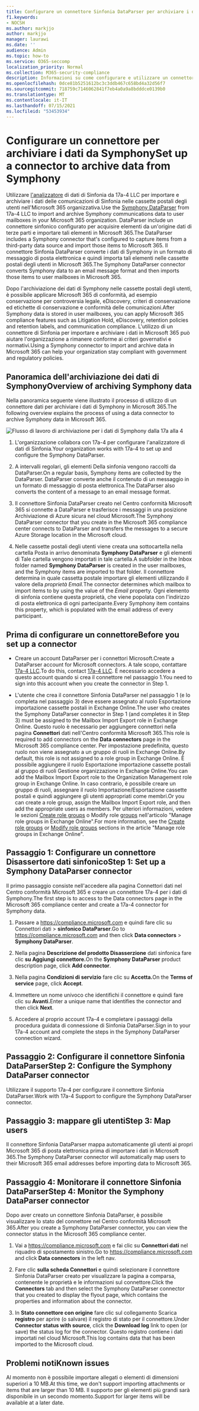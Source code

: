 ```yaml
---
title: Configurare un connettore Sinfonia DataParser per archiviare i dati in Microsoft 365
f1.keywords:
- NOCSH
ms.author: markjjo
author: markjjo
manager: laurawi
ms.date: ''
audience: Admin
ms.topic: how-to
ms.service: O365-seccomp
localization_priority: Normal
ms.collection: M365-security-compliance
description: Informazioni su come configurare e utilizzare un connettore Disa 17a-4 Per importare e archiviare i dati di Symphony in Microsoft 365.
ms.openlocfilehash: 0dce81b5251612bc3c3ddb467c658bd4a32d56f7
ms.sourcegitcommit: 718759c7146062841f7eb4a0a9a8bdddce0139b0
ms.translationtype: MT
ms.contentlocale: it-IT
ms.lasthandoff: 07/15/2021
ms.locfileid: "53453934"
---
```

# <a name="set-up-a-connector-to-archive-data-from-symphony"></a><span data-ttu-id="f8cfc-103">Configurare un connettore per archiviare i dati da Symphony</span><span class="sxs-lookup"><span data-stu-id="f8cfc-103">Set up a connector to archive data from Symphony</span></span>

<span data-ttu-id="f8cfc-104">Utilizzare [l'analizzatore](https://www.17a-4.com/Symphony-dataparser/) di dati di Sinfonia da 17a-4 LLC per importare e archiviare i dati delle comunicazioni di Sinfonia nelle cassette postali degli utenti nell'Microsoft 365 organizzativa.</span><span class="sxs-lookup"><span data-stu-id="f8cfc-104">Use the [Symphony DataParser](https://www.17a-4.com/Symphony-dataparser/) from 17a-4 LLC to import and archive Symphony communications data to user mailboxes in your Microsoft 365 organization.</span></span> <span data-ttu-id="f8cfc-105">DataParser include un connettore sinfonico configurato per acquisire elementi da un'origine dati di terze parti e importare tali elementi in Microsoft 365.</span><span class="sxs-lookup"><span data-stu-id="f8cfc-105">The DataParser includes a Symphony connector that's configured to capture items from a third-party data source and import those items to Microsoft 365.</span></span> <span data-ttu-id="f8cfc-106">Il connettore Sinfonia DataParser converte i dati di Symphony in un formato di messaggio di posta elettronica e quindi importa tali elementi nelle cassette postali degli utenti in Microsoft 365.</span><span class="sxs-lookup"><span data-stu-id="f8cfc-106">The Symphony DataParser connector converts Symphony data to an email message format and then imports those items to user mailboxes in Microsoft 365.</span></span>

<span data-ttu-id="f8cfc-107">Dopo l'archiviazione dei dati di Symphony nelle cassette postali degli utenti, è possibile applicare Microsoft 365 di conformità, ad esempio conservazione per controversia legale, eDiscovery, criteri di conservazione ed etichette di conservazione e conformità delle comunicazioni.</span><span class="sxs-lookup"><span data-stu-id="f8cfc-107">After Symphony data is stored in user mailboxes, you can apply Microsoft 365 compliance features such as Litigation Hold, eDiscovery, retention policies and retention labels, and communication compliance.</span></span> <span data-ttu-id="f8cfc-108">L'utilizzo di un connettore di Sinfonia per importare e archiviare i dati in Microsoft 365 può aiutare l'organizzazione a rimanere conforme ai criteri governativi e normativi.</span><span class="sxs-lookup"><span data-stu-id="f8cfc-108">Using a Symphony connector to import and archive data in Microsoft 365 can help your organization stay compliant with government and regulatory policies.</span></span>

## <a name="overview-of-archiving-symphony-data"></a><span data-ttu-id="f8cfc-109">Panoramica dell'archiviazione dei dati di Symphony</span><span class="sxs-lookup"><span data-stu-id="f8cfc-109">Overview of archiving Symphony data</span></span>

<span data-ttu-id="f8cfc-110">Nella panoramica seguente viene illustrato il processo di utilizzo di un connettore dati per archiviare i dati di Symphony in Microsoft 365.</span><span class="sxs-lookup"><span data-stu-id="f8cfc-110">The following overview explains the process of using a data connector to archive Symphony data in Microsoft 365.</span></span>

![Flusso di lavoro di archiviazione per i dati di Symphony dalla 17a alla 4](../media/SymphonyDataParserConnectorWorkflow.png)

1. <span data-ttu-id="f8cfc-112">L'organizzazione collabora con 17a-4 per configurare l'analizzatore di dati di Sinfonia.</span><span class="sxs-lookup"><span data-stu-id="f8cfc-112">Your organization works with 17a-4 to set up and configure the Symphony DataParser.</span></span>

2. <span data-ttu-id="f8cfc-113">A intervalli regolari, gli elementi Della sinfonia vengono raccolti da DataParser.</span><span class="sxs-lookup"><span data-stu-id="f8cfc-113">On a regular basis, Symphony items are collected by the DataParser.</span></span> <span data-ttu-id="f8cfc-114">DataParser converte anche il contenuto di un messaggio in un formato di messaggio di posta elettronica.</span><span class="sxs-lookup"><span data-stu-id="f8cfc-114">The DataParser also converts the content of a message to an email message format.</span></span>

3. <span data-ttu-id="f8cfc-115">Il connettore Sinfonia DataParser creato nel Centro conformità Microsoft 365 si connette a DataParser e trasferisce i messaggi in una posizione Archiviazione di Azure sicura nel cloud Microsoft.</span><span class="sxs-lookup"><span data-stu-id="f8cfc-115">The Symphony DataParser connector that you create in the Microsoft 365 compliance center connects to DataParser and transfers the messages to a secure Azure Storage location in the Microsoft cloud.</span></span>

4. <span data-ttu-id="f8cfc-116">Nelle cassette postali degli utenti viene creata una sottocartella nella cartella Posta in arrivo denominata **Symphony DataParser** e gli elementi di Tale cartella vengono importati in tale cartella.</span><span class="sxs-lookup"><span data-stu-id="f8cfc-116">A subfolder in the Inbox folder named **Symphony DataParser** is created in the user mailboxes, and the Symphony items are imported to that folder.</span></span> <span data-ttu-id="f8cfc-117">Il connettore determina in quale cassetta postale importare gli elementi utilizzando il valore della *proprietà Email.*</span><span class="sxs-lookup"><span data-stu-id="f8cfc-117">The connector determines which mailbox to import items to by using the value of the *Email* property.</span></span> <span data-ttu-id="f8cfc-118">Ogni elemento di sinfonia contiene questa proprietà, che viene popolata con l'indirizzo di posta elettronica di ogni partecipante.</span><span class="sxs-lookup"><span data-stu-id="f8cfc-118">Every Symphony item contains this property, which is populated with the email address of every participant.</span></span>

## <a name="before-you-set-up-a-connector"></a><span data-ttu-id="f8cfc-119">Prima di configurare un connettore</span><span class="sxs-lookup"><span data-stu-id="f8cfc-119">Before you set up a connector</span></span>

- <span data-ttu-id="f8cfc-120">Creare un account DataParser per i connettori Microsoft.</span><span class="sxs-lookup"><span data-stu-id="f8cfc-120">Create a DataParser account for Microsoft connectors.</span></span> <span data-ttu-id="f8cfc-121">A tale scopo, contattare [17a-4 LLC](https://www.17a-4.com/contact/).</span><span class="sxs-lookup"><span data-stu-id="f8cfc-121">To do this, contact [17a-4 LLC](https://www.17a-4.com/contact/).</span></span> <span data-ttu-id="f8cfc-122">È necessario accedere a questo account quando si crea il connettore nel passaggio 1.</span><span class="sxs-lookup"><span data-stu-id="f8cfc-122">You need to sign into this account when you create the connector in Step 1.</span></span>

- <span data-ttu-id="f8cfc-123">L'utente che crea il connettore Sinfonia DataParser nel passaggio 1 (e lo completa nel passaggio 3) deve essere assegnato al ruolo Esportazione importazione cassette postali in Exchange Online.</span><span class="sxs-lookup"><span data-stu-id="f8cfc-123">The user who creates the Symphony DataParser connector in Step 1 (and completes it in Step 3) must be assigned to the Mailbox Import Export role in Exchange Online.</span></span> <span data-ttu-id="f8cfc-124">Questo ruolo è necessario per aggiungere connettori nella pagina **Connettori** dati nell'Centro conformità Microsoft 365.</span><span class="sxs-lookup"><span data-stu-id="f8cfc-124">This role is required to add connectors on the **Data connectors** page in the Microsoft 365 compliance center.</span></span> <span data-ttu-id="f8cfc-125">Per impostazione predefinita, questo ruolo non viene assegnato a un gruppo di ruoli in Exchange Online.</span><span class="sxs-lookup"><span data-stu-id="f8cfc-125">By default, this role is not assigned to a role group in Exchange Online.</span></span> <span data-ttu-id="f8cfc-126">È possibile aggiungere il ruolo Esportazione importazione cassette postali al gruppo di ruoli Gestione organizzazione in Exchange Online.</span><span class="sxs-lookup"><span data-stu-id="f8cfc-126">You can add the Mailbox Import Export role to the Organization Management role group in Exchange Online.</span></span> <span data-ttu-id="f8cfc-127">In caso contrario, è possibile creare un gruppo di ruoli, assegnare il ruolo Importazione/Esportazione cassette postali e quindi aggiungere gli utenti appropriati come membri.</span><span class="sxs-lookup"><span data-stu-id="f8cfc-127">Or you can create a role group, assign the Mailbox Import Export role, and then add the appropriate users as members.</span></span> <span data-ttu-id="f8cfc-128">Per ulteriori informazioni, vedere le sezioni [Create role groups](/Exchange/permissions-exo/role-groups#create-role-groups) o Modify role [groups](/Exchange/permissions-exo/role-groups#modify-role-groups) nell'articolo "Manage role groups in Exchange Online".</span><span class="sxs-lookup"><span data-stu-id="f8cfc-128">For more information, see the [Create role groups](/Exchange/permissions-exo/role-groups#create-role-groups) or [Modify role groups](/Exchange/permissions-exo/role-groups#modify-role-groups) sections in the article "Manage role groups in Exchange Online".</span></span>

## <a name="step-1-set-up-a-symphony-dataparser-connector"></a><span data-ttu-id="f8cfc-129">Passaggio 1: Configurare un connettore Disassertore dati sinfonico</span><span class="sxs-lookup"><span data-stu-id="f8cfc-129">Step 1: Set up a Symphony DataParser connector</span></span>

<span data-ttu-id="f8cfc-130">Il primo passaggio consiste nell'accedere alla pagina Connettori dati nel Centro conformità Microsoft 365 e creare un connettore 17a-4 per i dati di Symphony.</span><span class="sxs-lookup"><span data-stu-id="f8cfc-130">The first step is to access to the Data connectors page in the Microsoft 365 compliance center and create a 17a-4 connector for Symphony data.</span></span>

1. <span data-ttu-id="f8cfc-131">Passare a <https://compliance.microsoft.com> e quindi fare clic su Connettori dati   >  **sinfonico DataParser**.</span><span class="sxs-lookup"><span data-stu-id="f8cfc-131">Go to <https://compliance.microsoft.com> and then click **Data connectors** > **Symphony DataParser**.</span></span>

2. <span data-ttu-id="f8cfc-132">Nella pagina **Descrizione del prodotto Disasserzione** dati sinfonica fare clic **su Aggiungi connettore.**</span><span class="sxs-lookup"><span data-stu-id="f8cfc-132">On the **Symphony DataParser** product description page, click **Add connector**.</span></span>

3. <span data-ttu-id="f8cfc-133">Nella pagina **Condizioni di servizio** fare clic su **Accetta.**</span><span class="sxs-lookup"><span data-stu-id="f8cfc-133">On the **Terms of service** page, click **Accept**.</span></span>

4. <span data-ttu-id="f8cfc-134">Immettere un nome univoco che identifichi il connettore e quindi fare clic su **Avanti.**</span><span class="sxs-lookup"><span data-stu-id="f8cfc-134">Enter a unique name that identifies the connector and then click **Next**.</span></span>

5. <span data-ttu-id="f8cfc-135">Accedere al proprio account 17a-4 e completare i passaggi della procedura guidata di connessione di Sinfonia DataParser.</span><span class="sxs-lookup"><span data-stu-id="f8cfc-135">Sign in to your 17a-4 account and complete the steps in the Symphony DataParser connection wizard.</span></span>

## <a name="step-2-configure-the-symphony-dataparser-connector"></a><span data-ttu-id="f8cfc-136">Passaggio 2: Configurare il connettore Sinfonia DataParser</span><span class="sxs-lookup"><span data-stu-id="f8cfc-136">Step 2: Configure the Symphony DataParser connector</span></span>

<span data-ttu-id="f8cfc-137">Utilizzare il supporto 17a-4 per configurare il connettore Sinfonia DataParser.</span><span class="sxs-lookup"><span data-stu-id="f8cfc-137">Work with 17a-4 Support to configure the Symphony DataParser connector.</span></span>

## <a name="step-3-map-users"></a><span data-ttu-id="f8cfc-138">Passaggio 3: mappare gli utenti</span><span class="sxs-lookup"><span data-stu-id="f8cfc-138">Step 3: Map users</span></span>

<span data-ttu-id="f8cfc-139">Il connettore Sinfonia DataParser mappa automaticamente gli utenti ai propri Microsoft 365 di posta elettronica prima di importare i dati in Microsoft 365.</span><span class="sxs-lookup"><span data-stu-id="f8cfc-139">The Symphony DataParser connector will automatically map users to their Microsoft 365 email addresses before importing data to Microsoft 365.</span></span>

## <a name="step-4-monitor-the-symphony-dataparser-connector"></a><span data-ttu-id="f8cfc-140">Passaggio 4: Monitorare il connettore Sinfonia DataParser</span><span class="sxs-lookup"><span data-stu-id="f8cfc-140">Step 4: Monitor the Symphony DataParser connector</span></span>

<span data-ttu-id="f8cfc-141">Dopo aver creato un connettore Sinfonia DataParser, è possibile visualizzare lo stato del connettore nel Centro conformità Microsoft 365.</span><span class="sxs-lookup"><span data-stu-id="f8cfc-141">After you create a Symphony DataParser connector, you can view the connector status in the Microsoft 365 compliance center.</span></span>

1. <span data-ttu-id="f8cfc-142">Vai a <https://compliance.microsoft.com> e fai clic su **Connettori dati** nel riquadro di spostamento sinistro.</span><span class="sxs-lookup"><span data-stu-id="f8cfc-142">Go to <https://compliance.microsoft.com> and click **Data connectors** in the left nav.</span></span>

2. <span data-ttu-id="f8cfc-143">Fare clic **sulla scheda Connettori** e quindi selezionare il connettore Sinfonia DataParser creato per visualizzare la pagina a comparsa, contenente le proprietà e le informazioni sul connettore.</span><span class="sxs-lookup"><span data-stu-id="f8cfc-143">Click the **Connectors** tab and then select the Symphony DataParser connector that you created to display the flyout page, which contains the properties and information about the connector.</span></span>

3. <span data-ttu-id="f8cfc-144">In **Stato connettore con origine** fare clic sul collegamento Scarica **registro** per aprire (o salvare) il registro di stato per il connettore.</span><span class="sxs-lookup"><span data-stu-id="f8cfc-144">Under **Connector status with source**, click the **Download log** link to open (or save) the status log for the connector.</span></span> <span data-ttu-id="f8cfc-145">Questo registro contiene i dati importati nel cloud Microsoft.</span><span class="sxs-lookup"><span data-stu-id="f8cfc-145">This log contains data that has been imported to the Microsoft cloud.</span></span>

## <a name="known-issues"></a><span data-ttu-id="f8cfc-146">Problemi noti</span><span class="sxs-lookup"><span data-stu-id="f8cfc-146">Known issues</span></span>

<span data-ttu-id="f8cfc-147">Al momento non è possibile importare allegati o elementi di dimensioni superiori a 10 MB.</span><span class="sxs-lookup"><span data-stu-id="f8cfc-147">At this time, we don't support importing attachments or items that are larger than 10 MB.</span></span> <span data-ttu-id="f8cfc-148">Il supporto per gli elementi più grandi sarà disponibile in un secondo momento.</span><span class="sxs-lookup"><span data-stu-id="f8cfc-148">Support for larger items will be available at a later date.</span></span>
